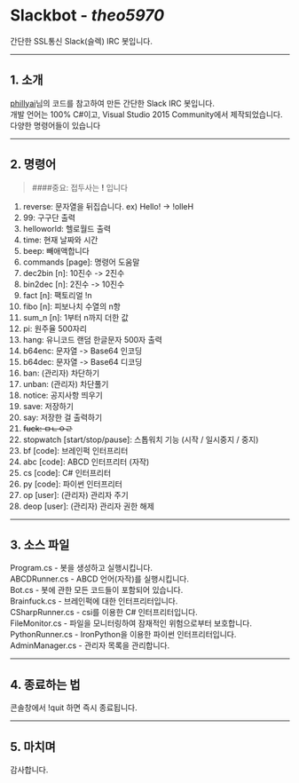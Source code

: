 # __Slackbot__ - *theo5970*
간단한 SSL통신 Slack(슬렉) IRC 봇입니다.

* * *
## 1. 소개
[phillyai](http://github.com/phillyai)님의 코드를 참고하여 만든 간단한 Slack IRC 봇입니다.<br/>
개발 언어는 100% C#이고, Visual Studio 2015 Community에서 제작되었습니다.<br/>
다양한 명령어들이 있습니다<br/>
* * *
## 2. 명령어
> ####중요: 접두사는 __!__ 입니다

1. reverse: 문자열을 뒤집습니다. ex) Hello! -> !olleH<br/>
2. 99: 구구단 출력<br/>
3. helloworld: 헬로월드 출력<br/>
4. time: 현재 날짜와 시간<br/>
5. beep: 빼애액합니다<br/>
6. commands [page]: 명령어 도움말<br/>
7. dec2bin [n]: 10진수 -> 2진수<br/>
8. bin2dec [n]: 2진수 -> 10진수<br/>
9. fact [n]: 팩토리얼 !n<br/>
10. fibo [n]: 피보나치 수열의 n항<br/>
11. sum_n [n]: 1부터 n까지 더한 값 <br/>
12. pi: 원주율 500자리 <br/>
13. hang: 유니코드 랜덤 한글문자 500자 출력 <br/>
14. b64enc: 문자열 -> Base64 인코딩 <br/>
15. b64dec: 문자열 -> Base64 디코딩 <br/>
16. ban: (관리자) 차단하기 <br/>
17. unban: (관리자) 차단풀기 <br/>
18. notice: 공지사항 띄우기 <br/>
19. save: 저장하기 <br/>
20. say: 저장한 걸 출력하기 <br/>
21. ~~fuck: ㅁㄴㅇㄹ~~ <br/>
22. stopwatch [start/stop/pause]: 스톱워치 기능 (시작 / 일시중지 / 중지) <br/>
23. bf [code]: 브레인퍽 인터프리터 <br/>
24. abc [code]: ABCD 인터프리터 (자작) <br/>
25. cs [code]: C# 인터프리터 <br/>
26. py [code]: 파이썬 인터프리터 <br/>
27. op [user]: (관리자) 관리자 주기 <br/>
28. deop [user]: (관리자) 관리자 권한 해제 <br/>

* * *
## 3. 소스 파일
Program.cs - 봇을 생성하고 실행시킵니다. <br/>
ABCDRunner.cs - ABCD 언어(자작)를 실행시킵니다. <br/>
Bot.cs - 봇에 관한 모든 코드들이 포함되어 있습니다. <br/>
Brainfuck.cs - 브레인퍽에 대한 인터프리터입니다. <br/>
CSharpRunner.cs - csi를 이용한 C# 인터프리터입니다. <br/>
FileMonitor.cs - 파일을 모니터링하여 잠재적인 위험으로부터 보호합니다. <br/>
PythonRunner.cs - IronPython을 이용한 파이썬 인터프리터입니다. <br/>
AdminManager.cs - 관리자 목록을 관리합니다. <br/>

* * *
## 4. 종료하는 법
콘솔창에서 !quit 하면 즉시 종료됩니다.
* * *

## 5. 마치며
감사합니다.

